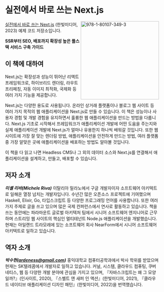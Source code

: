# 실전에서 바로 쓰는 Next.js

<a href="https://www.packtpub.com/product/real-world-next-js/9781801073493"><img src="https://static.packt-cdn.com/products/9781801073493/cover/smaller" alt="978-1-80107-349-3	" height="256px" align="right"></a>

[실전에서 바로 쓰는 Next.js](https://www.packtpub.com/product/real-world-next-js/9781801073493) (한빛미디어, 2023) 예제 코드 저장소입니다.

**SSR부터 SEO, 배포까지 확장성 높은 풀스택 서비스 구축 가이드**

## 이 책에 대하여

Next.js는 확장성과 성능이 뛰어난 리액트 프레임워크로, 하이브리드 렌더링, 라우트 프리페칭, 자동 이미지 최적화, 국제화 등 여러 가지 기능을 제공합니다.

Next.js는 다양한 용도로 사용됩니다. 온라인 상거래 플랫폼이나 블로그 웹 사이트 등 여러 가지 목적의 웹 애플리케이션을 Next.js로 만들 수 있습니다. 이 책은 성능이나 사용자 경험 및 개발 경험을 유지하면서 훌륭한 웹 애플리케이션을 만드는 방법을 다룹니다. Next.js 기초로 시작해서 프레임워크가 애플리케이션 개발에 어떤 도움을 주는지와 실제 애플리케이션 개발에 Next.js가 얼마나 유용한지 하나씩 배워갈 것입니다. 또한 웹 사이트에 가장 잘 맞는 렌더링 방법, 애플리케이션을 안전하게 만드는 방법, 여러 플랫폼 중 가장 알맞은 곳에 애플리케이션을 배포하는 방법도 알아볼 것입니다.

이 책을 다 읽고 나면 Headless CMS나 그 외의 데이터 소스와 Next.js를 연결해서 애플리케이션을 설계하고, 만들고, 배포할 수 있습니다.

## 저자 소개
***미셸 리바(Michele Riva)***
이탈리아 밀라노에서 구글 개발자이자 소프트웨어 아키텍트로 일해온 열정 넘치는 개발자입니다. 수년간 많은 오픈소스 프로젝트에 기여했으며 Haskell, Elixir, Go, 타입스크립트 등 다양한 프로그래밍 언어를 사용합니다. 또한 여러 가지 주제로 글을 쓰고 있으며 많은 국제 컨퍼런스에서 연사로 활동하고 있습니다. 책을 쓰는 동안에는 파라마운트 글로벌 아키텍처 팀에서 시니어 소프트웨어 엔지니어로 근무하며 스트리밍 웹 사이트의 핵심인 멀티테넌트 Node.js 애플리케이션을 개발했습니다. 현재는 아일랜드 트라모레에 있는 소프트웨어 회사 NearForm에서 시니어 소프트웨어 아키텍트로 일하고 있습니다.

## 역자 소개
***박수현(ardeness@gmail.com)***
홍익대학교 컴퓨터공학과에서 박사 학위를 받았으며 현재는 SK텔레콤에서 개발자로 일하고 있습니다. 커널, 시스템, 클라우드 컴퓨팅, 쿠버네티스, 웹 등 다양한 개발 분야에 관심을 가지고 있으며, 『자바스크립트는 왜 그 모양일까?』(인사이트, 2020), 『스벨트 앤 새퍼 인 액션』(한빛미디어, 2021), 『클라우드 네이티브 애플리케이션 디자인 패턴』(한빛미디어, 2022)을 번역했습니다.

